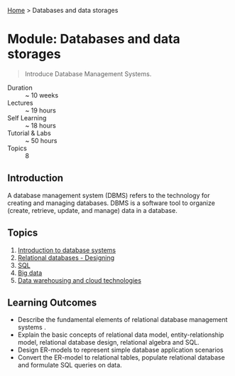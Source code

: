 [Home](../README.md) > Databases and data storages

# Module: Databases and data storages

> Introduce Database Management Systems.

<dl>
<dt>Duration</dt>
<dd>~ 10 weeks</dd>
<dt>Lectures</dt>
<dd>~ 19 hours</dd>
<dt>Self Learning</dt>
<dd>~ 18 hours</dd>
<dt>Tutorial & Labs</dt>
<dd>~ 50 hours</dd>
<dt>Topics</dt>
<dd>8</dd>
</dl>

## Introduction

A database management system (DBMS) refers to the technology for creating and managing databases. DBMS is a software tool to organize (create, retrieve, update, and manage) data in a database.

## Topics

1. [Introduction to database systems](./01-intro-to-db-systems.md)
2. [Relational databases - Designing](./02-relational-db-design.md)
3. [SQL](./03-rdbms-sql.md)
4. [Big data](./04-big-data.md)
5. [Data warehousing and cloud technologies](./05-data-warehousing.md)

## Learning Outcomes

- Describe the fundamental elements of relational database management systems .
- Explain the basic concepts of relational data model, entity-relationship model, relational
  database design, relational algebra and SQL.
- Design ER-models to represent simple database application scenarios
- Convert the ER-model to relational tables, populate relational database and formulate SQL
  queries on data.
